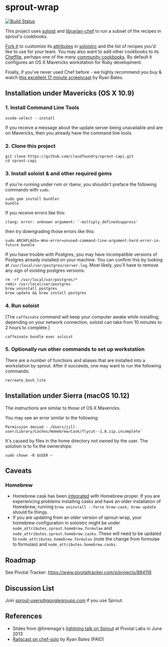 # sprout-wrap

[![Build Status](https://travis-ci.org/cloudfoundry/sprout-capi.png?branch=master)](https://travis-ci.org/cloudfoundry/sprout-capi)

This project uses [soloist](https://github.com/mkocher/soloist) and [librarian-chef](https://github.com/applicationsonline/librarian-chef)
to run a subset of the recipes in sprout's cookbooks.

[Fork it](https://github.com/pivotal-sprout/sprout-wrap/fork) to
customize its [attributes](http://docs.chef.io/attributes.html) in [soloistrc](/soloistrc) and the list of recipes
you'd like to use for your team. You may also want to add other cookbooks to its [Cheffile](/Cheffile), perhaps one
of the many [community cookbooks](https://supermarket.chef.io/cookbooks). By default it configures an OS X
Mavericks workstation for Ruby development.

Finally, if you've never used Chef before - we highly recommend you buy &amp; watch [this excellent 17 minute screencast](http://railscasts.com/episodes/339-chef-solo-basics) by Ryan Bates.

## Installation under Mavericks (OS X 10.9)

### 1. Install Command Line Tools

    xcode-select --install

If you receive a message about the update server being unavailable and are on Mavericks, then you already have the command line tools.

### 2. Clone this project

    git clone https://github.com/cloudfoundry/sprout-capi.git
    cd sprout-capi

### 3. Install soloist & and other required gems

If you're running under rvm or rbenv, you shouldn't preface the following commands with `sudo`.

    sudo gem install bundler
    bundle

If you receive errors like this:

    clang: error: unknown argument: '-multiply_definedsuppress'

then try downgrading those errors like this:

    sudo ARCHFLAGS=-Wno-error=unused-command-line-argument-hard-error-in-future bundle
    
If you have trouble with Postgres, you may have incompatible versions of Postgres already installed on your machine. You can confirm this by looking at `/usr/local/var/postgres/server.log`. Most likely, you'll have to remove any sign of existing postgres versions:
    
    rm -rf /usr/local/var/postgres/*
    rmdir /usr/local/var/postgres
    brew uninstall postgres
    brew update && brew install postgres

### 4. Run soloist

[The `caffeinate` command will keep your computer awake while installing; depending on your network connection, soloist can take from 10 minutes to 2 hours to complete.]

    caffeinate bundle exec soloist

### 5. Optionally run other commands to set up workstation

There are a number of functions and aliases that are installed into a workstation by sprout. After it succeeds,
one may want to run the following commands:

```
recreate_bosh_lite
```
## Installation under Sierra (macOS 10.12)

The instructions are similar to those of OS X Mavericks.

You may see an error similar to the following:

```
Permission denied - /Users/jill-user/Library/Caches/Homebrew/Cask/flycut--1.8.zip.incomplete`
```

It's caused by files in the home directory not owned by the user.
The solution is to fix the ownerships:

```
sudo chown -R $USER ~
```

## Caveats

### Homebrew

- Homebrew cask has been [integrated](https://github.com/caskroom/homebrew-cask/pull/15381) with Homebrew proper. If you are experiencing problems installing casks and
  have an older installation of Homebrew, running `brew uninstall --force brew-cask; brew update` should fix things.
- If you are updating from an older version of sprout-wrap, your homebrew configuration in soloistrc might be under `node_attributes.sprout.homebrew.formulae`
  and `node_attributes.sprout.homebrew.casks`. These will need to be updated to `node_attributes.homebrew.formulas` (note the change from formulae to formulas)
  and `node_attributes.homebrew.casks`.

## Roadmap

See Pivotal Tracker: https://www.pivotaltracker.com/s/projects/884116

## Discussion List

  Join [sprout-users@googlegroups.com](https://groups.google.com/forum/#!forum/sprout-users) if you use Sprout.

## References

* Slides from @hiremaga's [lightning talk on Sprout](http://sprout-talk.cfapps.io/) at Pivotal Labs in June 2013
* [Railscast on chef-solo](http://railscasts.com/episodes/339-chef-solo-basics) by Ryan Bates (PAID)
